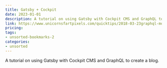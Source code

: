 ```yaml
---
title: Gatsby + Cockpit
date: 2023-01-01
description: A tutorial on using Gatsby with Cockpit CMS and GraphQL to create a blog.
link: https://www.unicornsfartpixels.com/quicktips/2018-03-23graphql-mongodb/
pricing: 
tags: 
- unsorted-bookmarks-2 
categories: 
- unsorted 
---
```


A tutorial on using Gatsby with Cockpit CMS and GraphQL to create a blog.